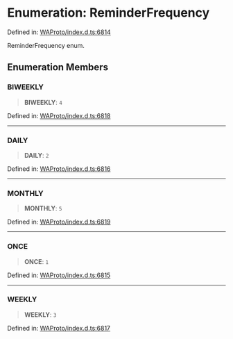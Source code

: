 # Enumeration: ReminderFrequency

Defined in: [WAProto/index.d.ts:6814](https://github.com/Fokusdotid/bail/blob/3bcafd64e13ba51a595ace0ee7bd2c9c52ab1814/WAProto/index.d.ts#L6814)

ReminderFrequency enum.

## Enumeration Members

### BIWEEKLY

> **BIWEEKLY**: `4`

Defined in: [WAProto/index.d.ts:6818](https://github.com/Fokusdotid/bail/blob/3bcafd64e13ba51a595ace0ee7bd2c9c52ab1814/WAProto/index.d.ts#L6818)

***

### DAILY

> **DAILY**: `2`

Defined in: [WAProto/index.d.ts:6816](https://github.com/Fokusdotid/bail/blob/3bcafd64e13ba51a595ace0ee7bd2c9c52ab1814/WAProto/index.d.ts#L6816)

***

### MONTHLY

> **MONTHLY**: `5`

Defined in: [WAProto/index.d.ts:6819](https://github.com/Fokusdotid/bail/blob/3bcafd64e13ba51a595ace0ee7bd2c9c52ab1814/WAProto/index.d.ts#L6819)

***

### ONCE

> **ONCE**: `1`

Defined in: [WAProto/index.d.ts:6815](https://github.com/Fokusdotid/bail/blob/3bcafd64e13ba51a595ace0ee7bd2c9c52ab1814/WAProto/index.d.ts#L6815)

***

### WEEKLY

> **WEEKLY**: `3`

Defined in: [WAProto/index.d.ts:6817](https://github.com/Fokusdotid/bail/blob/3bcafd64e13ba51a595ace0ee7bd2c9c52ab1814/WAProto/index.d.ts#L6817)
